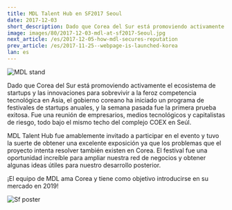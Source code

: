 ```yaml
---
title: MDL Talent Hub en SF2017 Seoul
date: 2017-12-03
short_description: Dado que Corea del Sur está promoviendo activamente el ecosistema de startups y las innovaciones para sobrevivir a la feroz competencia tecnológica en Asia 
image: images/80/2017-12-03-mdl-at-sf2017-Seoul.jpg
next_article: /es/2017-12-05-how-mdl-secures-reputation
prev_article: /es/2017-11-25--webpage-is-launched-korea
lan: es
---
```


![MDL stand](https://gateway.ipfs.io/ipfs/QmdYQCaVShYseZF4eWZC1VxzyYR7h31ZXwFiBd8SgzZLVB/MDL_sf2017.jpeg)

Dado que Corea del Sur está promoviendo activamente el ecosistema de startups y las innovaciones para sobrevivir a la feroz competencia tecnológica en Asia, el gobierno coreano ha iniciado un programa de festivales de startups anuales, y la semana pasada fue la primera prueba exitosa. Fue una reunión de empresarios, medios tecnológicos y capitalistas de riesgo, todo bajo el mismo techo del complejo COEX en Seúl.

MDL Talent Hub fue amablemente invitado a participar en el evento y tuvo la suerte de obtener una excelente exposición ya que los problemas que el proyecto intenta resolver también existen en Corea. El festival fue una oportunidad increíble para ampliar nuestra red de negocios y obtener algunas ideas útiles para nuestro desarrollo posterior.

¡El equipo de MDL ama Corea y tiene como objetivo introducirse en su mercado en 2019!


![Sf poster](https://gateway.ipfs.io/ipfs/QmeGn8mXf7Ew3QVifuQMXuyHWqi1696tuJgW8EhcPBqjWr/MDL_sf2017_1.jpeg)
